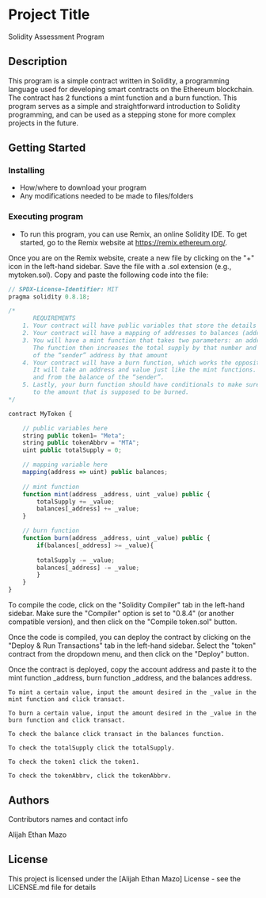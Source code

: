 # Project Title

Solidity Assessment Program

## Description

This program is a simple contract written in Solidity, a programming language used for developing smart contracts on the Ethereum blockchain. The contract has 2 functions a mint function and a burn function. This program serves as a simple and straightforward introduction to Solidity programming, and can be used as a stepping stone for more complex projects in the future.

## Getting Started

### Installing

* How/where to download your program
* Any modifications needed to be made to files/folders

### Executing program

* To run this program, you can use Remix, an online Solidity IDE. To get started, go to the Remix website at https://remix.ethereum.org/.

Once you are on the Remix website, create a new file by clicking on the "+" icon in the left-hand sidebar. Save the file with a .sol extension (e.g., mytoken.sol). Copy and paste the following code into the file:
```javascript
// SPDX-License-Identifier: MIT
pragma solidity 0.8.18;

/*
       REQUIREMENTS
    1. Your contract will have public variables that store the details about your coin (Token Name, Token Abbrv., Total Supply)
    2. Your contract will have a mapping of addresses to balances (address => uint)
    3. You will have a mint function that takes two parameters: an address and a value. 
       The function then increases the total supply by that number and increases the balance 
       of the “sender” address by that amount
    4. Your contract will have a burn function, which works the opposite of the mint function, as it will destroy tokens. 
       It will take an address and value just like the mint functions. It will then deduct the value from the total supply 
       and from the balance of the “sender”.
    5. Lastly, your burn function should have conditionals to make sure the balance of "sender" is greater than or equal 
       to the amount that is supposed to be burned.
*/

contract MyToken {

    // public variables here
    string public token1= "Meta";
    string public tokenAbbrv = "MTA";
    uint public totalSupply = 0;

    // mapping variable here
    mapping(address => uint) public balances;
    
    // mint function
    function mint(address _address, uint _value) public {
        totalSupply += _value;
        balances[_address] += _value;
    }

    // burn function
    function burn(address _address, uint _value) public {
        if(balances[_address] >= _value){
        
        totalSupply -= _value;
        balances[_address] -= _value;
        }
    }
}
```
To compile the code, click on the "Solidity Compiler" tab in the left-hand sidebar. Make sure the "Compiler" option is set to "0.8.4" (or another compatible version), and then click on the "Compile token.sol" button.

Once the code is compiled, you can deploy the contract by clicking on the "Deploy & Run Transactions" tab in the left-hand sidebar. Select the "token" contract from the dropdown menu, and then click on the "Deploy" button.

 Once the contract is deployed, copy the account address and paste it to the mint function _address, burn function _address, and the balances address.
 
    To mint a certain value, input the amount desired in the _value in the mint function and click transact.
    
    To burn a certain value, input the amount desired in the _value in the burn function and click transact.
    
    To check the balance click transact in the balances function.
    
    To check the totalSupply click the totalSupply.
    
    To check the token1 click the token1.
    
    To check the tokenAbbrv, click the tokenAbbrv.
    


## Authors

Contributors names and contact info

Alijah Ethan Mazo  



## License

This project is licensed under the [Alijah Ethan Mazo] License - see the LICENSE.md file for details
